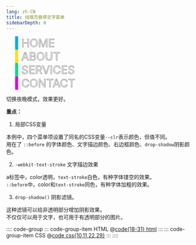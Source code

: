 ```yaml
---
lang: zh-CN
title: 线填充悬停文字菜单
sidebarDepth: 0
---
```


<ul class="colorful-menu">
  <li style="--clr: #00ade1">
    <a href="#" data-text="&nbsp;&nbsp;HOME&nbsp;">&nbsp;&nbsp;HOME&nbsp;</a>
  </li>
  <li style="--clr: #ffdd1c">
    <a href="#" data-text="&nbsp;&nbsp;ABOUT&nbsp;">&nbsp;&nbsp;ABOUT&nbsp;</a>
  </li>
  <li style="--clr: #00dc82">
    <a href="#" data-text="&nbsp;&nbsp;SERVICES&nbsp;">&nbsp;&nbsp;SERVICES&nbsp;</a>
  </li>
  <li style="--clr: #dc00d4">
    <a href="#" data-text="&nbsp;&nbsp;CONTACT&nbsp;">&nbsp;&nbsp;CONTACT&nbsp;</a>
  </li>
</ul>

<style scoped>
.colorful-menu li {
  position: relative;
  list-style: none;
}
.colorful-menu li a {
  position: relative;
  font-size: 30px;
  text-decoration: none;
  overflow-wrap: normal;
  color: transparent;
  -webkit-text-stroke: 1px rgba(0, 0, 0, 0.5);
}
.colorful-menu li a::before {
  content: attr(data-text);
  position: absolute;
  color: var(--clr);
  z-index: 1;
  width: 0;
  overflow: hidden;
  transition: 1s;
  border-right: 8px solid var(--clr);
  -webkit-text-stroke: 1px var(--clr);
}
.colorful-menu li a:hover {
  text-decoration: none;
}
.colorful-menu li a:hover::before {
  width: 100%;
  filter: drop-shadow(0 0 25px var(--clr));
}
html.dark .colorful-menu li a {
  -webkit-text-stroke: 1px rgba(255, 255, 255, 0.5);
}
</style>


切换夜晚模式，效果更好。

**重点：**

1. 局部CSS变量

本例中，四个菜单项设置了同名的CSS变量`--clr`表示颜色，但值不同。  
用在了 `::before` 的字体颜色、文字描边颜色、右边框颜色、`drop-shadow`阴影颜色。

2. `-webkit-text-stroke` 文字描边效果

a标签中，color透明，`text-stroke`白色，有种字体镂空的效果。  
`::before`中，color和`text-stroke`同色，有种字体加粗的效果。

3. `drop-shadow()` 阴影滤镜。

这种滤镜可以给非透明部分增加阴影效果。  
不仅仅可以用于文字，也可用于有透明部分的图片。

:::: code-group
::: code-group-item HTML
@[code{18-31} html](./index.html)
:::
::: code-group-item CSS
@[code css{10,11,22,29}](./style.css)
:::
::::

